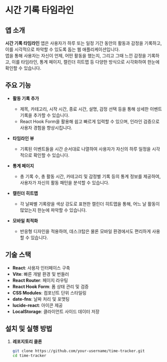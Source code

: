 # 시간 기록 타임라인

## 앱 소개
**시간 기록 타임라인** 앱은 사용자가 하루 또는 일정 기간 동안의 활동과 감정을 기록하고, 이를 시각적으로 파악할 수 있도록 돕는 웹 애플리케이션입니다.  
앱을 통해 사용자는 자신이 언제, 어떤 활동을 했는지, 그리고 그때 느낀 감정을 기록하고, 이를 타임라인, 통계 페이지, 캘린더 히트맵 등 다양한 방식으로 시각화하여 한눈에 확인할 수 있습니다.

## 주요 기능
- **활동 기록 추가**  
  - 제목, 카테고리, 시작 시간, 종료 시간, 설명, 감정 선택 등을 통해 상세한 이벤트 기록을 추가할 수 있습니다.
  - React Hook Form을 활용해 쉽고 빠르게 입력할 수 있으며, 인라인 검증으로 사용자 경험을 향상시킵니다.

- **타임라인 뷰**  
  - 기록된 이벤트들을 시간 순서대로 나열하여 사용자가 자신의 하루 일정을 시각적으로 확인할 수 있습니다.

- **통계 페이지**  
  - 총 기록 수, 총 활동 시간, 카테고리 및 감정별 기록 등의 통계 정보를 제공하여, 사용자가 자신의 활동 패턴을 분석할 수 있습니다.

- **캘린더 히트맵**  
  - 각 날짜별 기록량을 색상 강도로 표현한 캘린더 히트맵을 통해, 어느 날 활동이 많았는지 한눈에 파악할 수 있습니다.

- **모바일 최적화**  
  - 반응형 디자인을 적용하여, 데스크탑은 물론 모바일 환경에서도 편리하게 사용할 수 있습니다.

## 기술 스택
- **React**: 사용자 인터페이스 구축
- **Vite**: 빠른 개발 환경 및 번들러
- **React Router**: 페이지 라우팅
- **React Hook Form**: 폼 상태 관리 및 검증
- **CSS Modules**: 컴포넌트 단위 스타일링
- **date-fns**: 날짜 처리 및 포맷팅
- **lucide-react**: 아이콘 제공
- **LocalStorage**: 클라이언트 사이드 데이터 저장

## 설치 및 실행 방법
1. **레포지토리 클론**
   ```bash
   git clone https://github.com/your-username/time-tracker.git
   cd time-tracker
